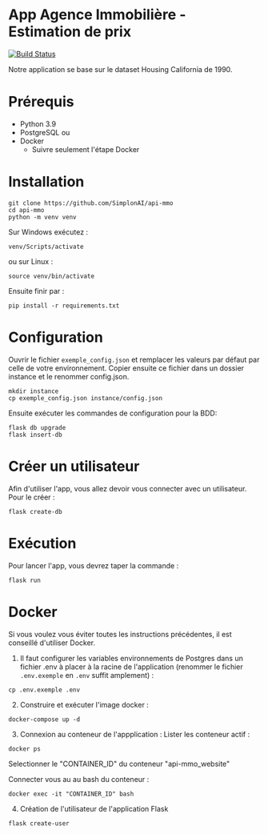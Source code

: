 # App Agence Immobilière - Estimation de prix
[![Build Status](https://travis-ci.com/SimplonAI/api-mmo.svg?token=54ssNXAp4tdWQ5mk1zsT&branch=main)](https://travis-ci.com/SimplonAI/api-mmo)

Notre application se base sur le dataset Housing California de 1990.

# Prérequis
* Python 3.9
* PostgreSQL
ou
* Docker
    * Suivre seulement l'étape Docker

# Installation
```console
git clone https://github.com/SimplonAI/api-mmo
cd api-mmo
python -m venv venv
```
Sur Windows exécutez :
```console
venv/Scripts/activate
```
ou sur Linux :
```console
source venv/bin/activate
```
Ensuite finir par :
```console
pip install -r requirements.txt
```

# Configuration
Ouvrir le fichier `exemple_config.json` et remplacer les valeurs par défaut par celle de votre environnement. Copier ensuite ce fichier dans un dossier instance et le renommer config.json.
```console
mkdir instance
cp exemple_config.json instance/config.json
```
Ensuite exécuter les commandes de configuration pour la BDD:
```console
flask db upgrade
flask insert-db
```

# Créer un utilisateur
Afin d'utiliser l'app, vous allez devoir vous connecter avec un utilisateur. Pour le créer :
```console
flask create-db
```

# Exécution
Pour lancer l'app, vous devrez taper la commande :
```console
flask run
```

# Docker
Si vous voulez vous éviter toutes les instructions précédentes, il est conseillé d'utiliser Docker.
1. Il faut configurer les variables environnements de Postgres dans un fichier .env à placer à la racine de l'application (renommer le fichier `.env.exemple` en `.env` suffit amplement) :
```console
cp .env.exemple .env
```
2. Construire et exécuter l'image docker :
```console
docker-compose up -d
```
3. Connexion au conteneur de l'appplication :
Lister les conteneur actif :
```console
docker ps
```
Selectionner le "CONTAINER_ID" du conteneur "api-mmo_website"

Connecter vous au au bash du conteneur :

```console
docker exec -it "CONTAINER_ID" bash
```

4. Création de l'utilisateur de l'application Flask

 ```console
flask create-user
 ```